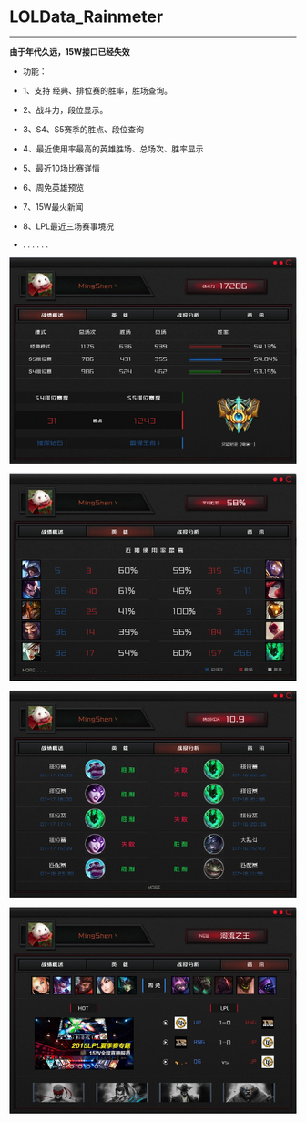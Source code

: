 # LOLData_Rainmeter
---

**由于年代久远，15W接口已经失效**

* 功能：
* 1、支持 经典、排位赛的胜率，胜场查询。

* 2、战斗力，段位显示。

* 3、S4、S5赛季的胜点、段位查询

* 4、最近使用率最高的英雄胜场、总场次、胜率显示

* 5、最近10场比赛详情

* 6、周免英雄预览

* 7、15W最火新闻

* 8、LPL最近三场赛事境况

* . . . . . .

![A](https://github.com/lingme/Picture_Bucket/raw/master/LOLData_Rainmeter_img/index_1.jpg)

![A](https://github.com/lingme/Picture_Bucket/raw/master/LOLData_Rainmeter_img/index_2.jpg)

![A](https://github.com/lingme/Picture_Bucket/raw/master/LOLData_Rainmeter_img/index_3.jpg)

![A](https://github.com/lingme/Picture_Bucket/raw/master/LOLData_Rainmeter_img/index_4.jpg)

